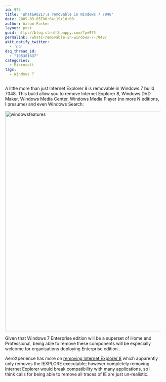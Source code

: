 ```yaml
---
id: 975
title: 'What&#8217;s removable in Windows 7 7048'
date: 2009-03-05T00:04:19+10:00
author: Aaron Parker
layout: post
guid: http://blog.stealthpuppy.com/?p=975
permalink: /whats-removable-in-windows-7-7048/
aktt_notify_twitter:
  - 'no'
dsq_thread_id:
  - "195381637"
categories:
  - Microsoft
tags:
  - Windows 7
---
```

A little more than just Internet Explorer 8 is removable in Windows 7 build 7048. This build allow you to remove Internet Explorer 8, Windows DVD Maker, Windows Media Center, Windows Media Player (no more N editions, I presume) and even Windows Search:

<img class="alignnone size-full wp-image-976" title="windowsfeatures" src="http://stealthpuppy.com/wp-content/uploads/2009/03/windowsfeatures.png" alt="windowsfeatures" width="523" height="711" srcset="https://stealthpuppy.com/wp-content/uploads/2009/03/windowsfeatures.png 523w, https://stealthpuppy.com/wp-content/uploads/2009/03/windowsfeatures-220x300.png 220w" sizes="(max-width: 523px) 100vw, 523px" /> 

Given that Windows 7 Enterprise edition will be a superset of Home and Professional, being able to remove these components will be especially welcome for organisations deploying Enterprise edition .

AeroXperience has more on [removing Internet Explorer 8](http://www.aeroxp.org/2009/03/ie8-functionally-removable/) which apparently only removes the IEXPLORE executable; however completely removing Internet Explorer would break compatibility with many applications, so I think calls for being able to remove all traces of IE are just un-realistic.